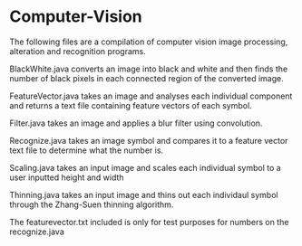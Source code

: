 # Computer-Vision

The following files are a compilation of computer vision image processing, alteration and recognition programs.

BlackWhite.java converts an image into black and white and then finds the number of black pixels in each connected region of the converted image.

FeatureVector.java takes an image and analyses each individual component and returns a text file containing feature vectors of each symbol.

Filter.java takes an image and applies a blur filter using convolution.

Recognize.java takes an image symbol and compares it to a feature vector text file to determine what the number is.

Scaling.java takes an input image and scales each individual symbol to a user inputted height and width

Thinning.java takes an input image and thins out each individaul symbol through the Zhang-Suen thinning algorithm.

The featurevector.txt included is only for test purposes for numbers on the recognize.java
